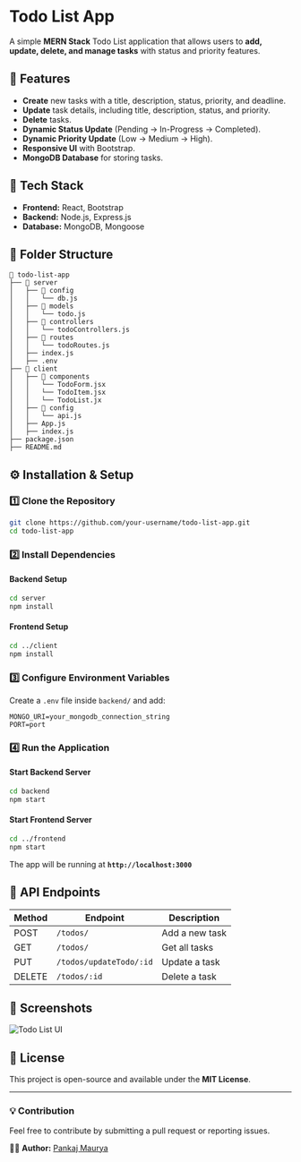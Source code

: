 # Todo List App

A simple **MERN Stack** Todo List application that allows users to **add, update, delete, and manage tasks** with status and priority features.

## 🚀 Features
- **Create** new tasks with a title, description, status, priority, and deadline.
- **Update** task details, including title, description, status, and priority.
- **Delete** tasks.
- **Dynamic Status Update** (Pending → In-Progress → Completed).
- **Dynamic Priority Update** (Low → Medium → High).
- **Responsive UI** with Bootstrap.
- **MongoDB Database** for storing tasks.

## 📌 Tech Stack
- **Frontend:** React, Bootstrap
- **Backend:** Node.js, Express.js
- **Database:** MongoDB, Mongoose

## 📂 Folder Structure
```
📂 todo-list-app
├── 📂 server
│   ├── 📂 config
│   │   └── db.js
│   ├── 📂 models
│   │   └── todo.js
│   ├── 📂 controllers
│   │   └── todoControllers.js
│   ├── 📂 routes
│   │   └── todoRoutes.js
│   ├── index.js
│   ├── .env
├── 📂 client
│   ├── 📂 components
│   │   └── TodoForm.jsx
│   │   └── TodoItem.jsx
│   │   └── TodoList.jx
│   ├── 📂 config
│   │   └── api.js
│   ├── App.js
│   ├── index.js
├── package.json
├── README.md
```

## ⚙️ Installation & Setup

### 1️⃣ Clone the Repository
```bash
git clone https://github.com/your-username/todo-list-app.git
cd todo-list-app
```

### 2️⃣ Install Dependencies
#### Backend Setup
```bash
cd server
npm install
```

#### Frontend Setup
```bash
cd ../client
npm install
```

### 3️⃣ Configure Environment Variables
Create a `.env` file inside `backend/` and add:
```
MONGO_URI=your_mongodb_connection_string
PORT=port
```

### 4️⃣ Run the Application
#### Start Backend Server
```bash
cd backend
npm start
```

#### Start Frontend Server
```bash
cd ../frontend
npm start
```

The app will be running at **`http://localhost:3000`**

## 📝 API Endpoints
| Method | Endpoint            | Description         |
|--------|---------------------|---------------------|
| POST   | `/todos/`           | Add a new task      |
| GET    | `/todos/`           | Get all tasks      |
| PUT    | `/todos/updateTodo/:id` | Update a task     |
| DELETE | `/todos/:id`        | Delete a task      |

## 📸 Screenshots
![Todo List UI](https://via.placeholder.com/600x300?text=Todo+List+App)

## 📜 License
This project is open-source and available under the **MIT License**.

---
### 💡 Contribution
Feel free to contribute by submitting a pull request or reporting issues.

👨‍💻 **Author:** [Pankaj Maurya](https://github.com/Pankaj352)

